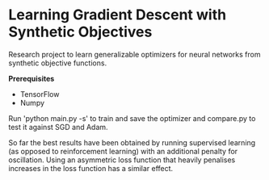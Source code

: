 # Learning Gradient Descent with Synthetic Objectives

Research project to learn generalizable optimizers for neural networks from synthetic objective functions.    


**Prerequisites**
 - TensorFlow    
 - Numpy    


Run 'python main.py -s' to train and save the optimizer and compare.py to test it against SGD and Adam.    

So far the best results have been obtained by running supervised learning (as opposed to reinforcement learning) with an additional penalty for oscillation. Using an asymmetric loss function that heavily penalises increases in the loss function has a similar effect. 

